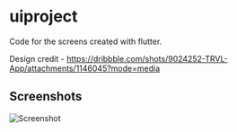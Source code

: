 # uiproject

Code for the screens created with flutter.

Design credit - https://dribbble.com/shots/9024252-TRVL-App/attachments/1146045?mode=media

## Screenshots

![Screenshot](screenshot.png)

